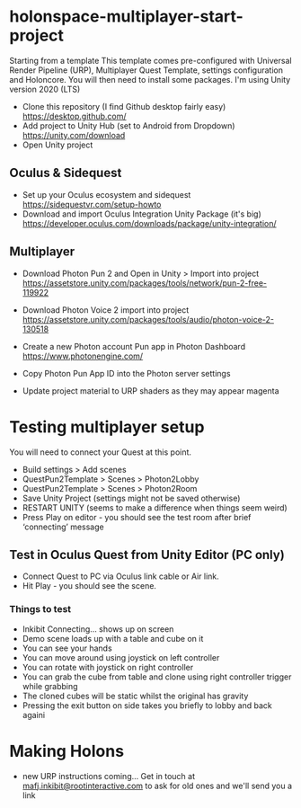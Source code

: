 # holonspace-multiplayer-start-project

Starting from a template
This template comes pre-configured with Universal Render Pipeline (URP), Multiplayer Quest Template, settings configuration and Holoncore. You will then need to install some packages. I'm using Unity version 2020 (LTS)

- Clone this repository (I find Github desktop fairly easy) https://desktop.github.com/
- Add project to Unity Hub (set to Android from Dropdown) https://unity.com/download
- Open Unity project

## Oculus & Sidequest
- Set up your Oculus ecosystem and sidequest https://sidequestvr.com/setup-howto
- Download and import Oculus Integration Unity Package (it's big) https://developer.oculus.com/downloads/package/unity-integration/


## Multiplayer
- Download Photon Pun 2 and Open in Unity > Import into project https://assetstore.unity.com/packages/tools/network/pun-2-free-119922
- Download Photon Voice 2 import into project https://assetstore.unity.com/packages/tools/audio/photon-voice-2-130518

- Create a new Photon account Pun app in Photon Dashboard https://www.photonengine.com/
- Copy Photon Pun App ID into the Photon server settings
- Update project material to URP shaders as they may appear magenta 

# Testing multiplayer setup
You will need to connect your Quest at this point.

- Build settings > Add scenes 
- QuestPun2Template > Scenes > Photon2Lobby
- QuestPun2Template > Scenes > Photon2Room
- Save Unity Project (settings might not be saved otherwise)
- RESTART UNITY (seems to make a difference when things seem weird)
- Press Play on editor - you should see the test room after brief ‘connecting’ message


## Test in Oculus Quest from Unity Editor (PC only)
- Connect Quest to PC via Oculus link cable or Air link. 
- Hit Play - you should see the scene. 

### Things to test
- Inkibit Connecting… shows up on screen
- Demo scene loads up with a table and cube on it
- You can see your hands
- You can move around using joystick on left controller
- You can rotate with joystick on right controller
- You can grab the cube from table and clone using right controller trigger while grabbing
- The cloned cubes will be static whilst the original has gravity
- Pressing the exit button on side takes you briefly to lobby and back againi

# Making Holons
- new URP instructions coming...
Get in touch at mafj.inkibit@rootinteractive.com to ask for old ones and we'll send you a link



